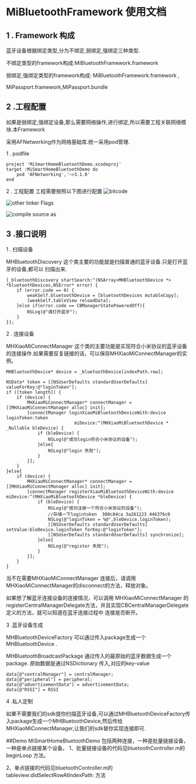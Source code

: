 # MiBluetoothFramework 使用文档

## 1 . Framework 构成

蓝牙设备根据绑定类型,分为不绑定,弱绑定,强绑定三种类型.

不绑定类型的framework构成:MiBluetoothFramework.framework

弱绑定,强绑定类型的framework构成: MiBluetoothFramework.framework ,

MiPassport.framework,MiPassport.bundle

## 2 .工程配置
如果是弱绑定,强绑定设备,那么需要网络操作,进行绑定,所以需要工程关联网络模块.本Framework

采用AFNetworking作为网络基础库.统一采用pod管理.

1 . podfile

```
project 'MiSmartHomeBluetoothDemo.xcodeproj'
target :MiSmartHomeBluetoothDemo do
	pod 'AFNetworking','~>3.1.0'
end
```

2 . 工程配置
工程需要按照以下图进行配置
![bitcode](http://7xrfz8.com1.z0.glb.clouddn.com/QQ20161021-0.png)


![other linker Flags](http://7xrfz8.com1.z0.glb.clouddn.com/QQ20161021-1.png)

![compile source as](http://7xrfz8.com1.z0.glb.clouddn.com/QQ20161021-2.png)

## 3 .接口说明

1 . 扫描设备

  MHBluetoothDiscovery 这个类主要的功能就是扫描普通的蓝牙设备.只是打开蓝牙的设备,都可以
  扫描出来.

```objc
[_bluetoothDiscovery startSearch:^(NSArray<MHBluetoothDevice *> *bluetoothDevices,NSError* error) {
	if (error.code == 0) {
    	weakSelf.bluetoothDevice = [bluetoothDevices mutableCopy];
    	[weakSelf.tableView reloadData];
  	}else if(error.code == CBManagerStatePoweredOff){
    	NSLog(@"请打开蓝牙");
  	}
}];
```


2 . 连接设备

MHXiaoMiConnectManager 这个类的主要功能是实现符合小米协议的蓝牙设备的连接操作.如果需要反复链接的话，可以保存MHXiaoMiConnectManager的实例。

```objc
MHBluetoothDevice* device = _bluetoothDevice[indexPath.row];

NSData* token = [[NSUserDefaults standardUserDefaults] valueForKey:@"loginToken"];
if ([token length]) {
	if (device) {
    	MHXiaoMiConnectManager* connectManager = [[MHXiaoMiConnectManager alloc] init];
    	[connectManager loginXiaoMiBluetoothDeviceWith:device loginToken:token
                          miDevice:^(MHXiaoMiBluetoothDevice * _Nullable bleDevice) {
      		if (bleDevice) {
        		NSLog(@"成功login符合小米协议的设备");
      		}else{
        		NSLog(@"login 失败");
      		}
    	}];
	}
}else{
  	if (device) {
    	MHXiaoMiConnectManager* connectManager = [[MHXiaoMiConnectManager alloc] init];
    	[connectManager registerXiaoMiBluetoothDeviceWith:device miDevice:^(MHXiaoMiBluetoothDevice *bleDevice) {
      		if (bleDevice) {
        		NSLog(@"成功注册一个符合小米协议的设备");
        		//存储一下logintoken  300c84ca 3a261223 446376c0
        		NSLog(@"loginToken = %@",bleDevice.loginToken);
        		[[NSUserDefaults standardUserDefaults] setValue:bleDevice.loginToken forKey:@"loginToken"];
        		[[NSUserDefaults standardUserDefaults] synchronize];
      		}else{
        		NSLog(@"register 失败");
      		}
    	}];
  	}
}
```
当不在需要MHXiaoMiConnectManager 连接后，请调用 MHXiaoMiConnectManager的disconnect的方法，释放对象。

如果想了解蓝牙连接设备的连接情况，可以调用 MHXiaoMiConnectManager 的 registerCentralManagerDelegate方法，并且实现CBCentralManagerDelegate 定义的方法，就可以知道在蓝牙连接过程中 连接是否断开。

3 .蓝牙设备生成

MHBluetoothDeviceFactory 可以通过传入package生成一个MHBluetoothDevice .

MHBluetoothBroadcastPackage 通过传入的最原始的蓝牙数据生成一个package.
原始数据是通过NSDictionary 传入,对应的key-value

```objc
data[@"centralManager"] = centralManager;
data[@"peripheral"] = peripheral;
data[@"advertisementData"] = advertisementData;
data[@"RSSI"] = RSSI
```

4 .私人定制

如果不需要我们的sdk提你扫描蓝牙设备,可以通过MHBluetoothDeviceFactory传入package生成一个MHBluetoothDevice,然后传给MHXiaoMiConnectManager,让我们的sdk替你实现连接即可.

##Demo
MiSmartHomeBluetoothDemo 包括两种连接，一种是批量链接设备，一种是单点链接某个设备。
1、批量链接设备的代码见bluetoothController.m的beginLoop 方法。

2、单点链接的代码见bluetoothController.m的tableview:didSelectRowAtIndexPath: 方法

